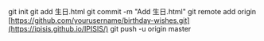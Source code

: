 git init
git add 生日.html
git commit -m "Add 生日.html"
git remote add origin [https://github.com/yourusername/birthday-wishes.git](https://ipisis.github.io/IPISIS/)
git push -u origin master

